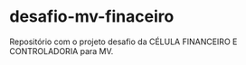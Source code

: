 # desafio-mv-finaceiro
Repositório com o projeto desafio da CÉLULA FINANCEIRO E CONTROLADORIA para MV.

